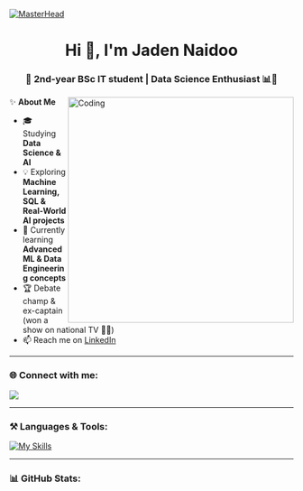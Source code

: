 [![MasterHead](https://i.pinimg.com/originals/19/6a/d9/196ad9d3122098b297d7b99ce9ff209f.gif)](https://github.com/JadenNaidoo)

<h1 align="center">Hi 👋, I'm Jaden Naidoo</h1>
<h3 align="center">🚀 2nd-year BSc IT student | Data Science Enthusiast 📊🤖</h3>

<img align="right" alt="Coding" width="400" src="https://i.pinimg.com/originals/29/12/98/29129842108c46684a26c427741db074.gif">

✨ **About Me**  
- 🎓 Studying **Data Science & AI**  
- 💡 Exploring **Machine Learning, SQL & Real-World AI projects**  
- 🌱 Currently learning **Advanced ML & Data Engineering concepts**  
- 🏆 Debate champ & ex-captain (won a show on national TV 🎤🔥)  
- 📫 Reach me on [LinkedIn](https://www.linkedin.com/in/jaden-naidoo-ds)  

---

### 🌐 Connect with me:
<p align="left">
<a href="https://www.linkedin.com/in/jaden-naidoo-ds" target="blank">
<img src="https://img.shields.io/badge/-LinkedIn-blue?style=for-the-badge&logo=LinkedIn&logoColor=white"/>
</a>
</p>

---

### ⚒️ Languages & Tools:
[![My Skills](https://skillicons.dev/icons?i=python,anaconda,mysql,mongodb,scikitlearn,vscode&perline=3)](https://skillicons.dev)

---

### 📊 GitHub Stats:
<p align="center">
  <img src="https://github-readme-stats.vercel.app/api?username=JadenNaidoo&show_icons=true&theme=radical" alt="st_
